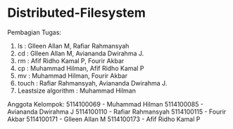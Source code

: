 # Distributed-Filesystem

Pembagian Tugas:
1. ls : Glleen Allan M, Rafiar Rahmansyah
2. cd : Glleen Allan M, Aviananda Dwirahma J.
3. rm : Afif Ridho Kamal P, Fourir Akbar
4. cp : Muhammad Hilman, Afif Ridho Kamal P
5. mv : Muhammad Hilman, Fourir Akbar
6. touch : Rafiar Rahmansyah, Aviananda Dwirahma J.
7. Leastsize algorithm : Muhammad Hilman

Anggota Kelompok:
5114100069 - Muhammad Hilman
5114100085 - Aviananda Dwirahma J
5114100110 - Rafiar Rahmansyah
5114100115 - Fourir Akbar
5114100171 - Glleen Allan M
5114100173 - Afif Ridho Kamal P
